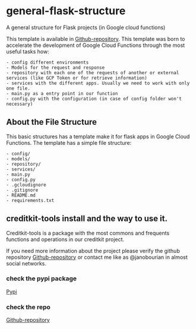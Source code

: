 # general-flask-structure
A general structure for Flask projects (in Google cloud functions)

This template is available in [Github-repository](https://github.com/JanoBourian/utils-creditkit). This template was born to accelerate the development of Google Cloud Functions through the most useful tasks how:

    - config different environments 
    - Models for the request and response
    - repository with each one of the requests of another or external services (like GCP Token or for retrieve information)
    - services with the different apps. Usually we need to work with only one file.
    - main.py as a entry point in our function
    - config.py with the configuration (in case of config folder won't necessary)

## About the File Structure
 
This basic structures has a template make it for flask apps in Google Cloud Functions. The template has a simple file structure:

    - config/
    - models/
    - repository/
    - services/
    - main.py
    - config.py
    - .gcloudignore
    - .gitignore
    - README.md
    - requirements.txt

## creditkit-tools install and the way to use it.

Creditkit-tools is a package with the most commons and frequents functions and operations in our creditkit project.

If you need more information about the project please verify the github repository
[Github-repository](https://github.com/JanoBourian/utils-creditkit)
or contact me like as @janobourian in almost social networks.

### check the pypi package

[Pypi](https://pypi.org/project/creditkit-tools/)

### check the repo

[Github-repository](https://github.com/JanoBourian/utils-creditkit)